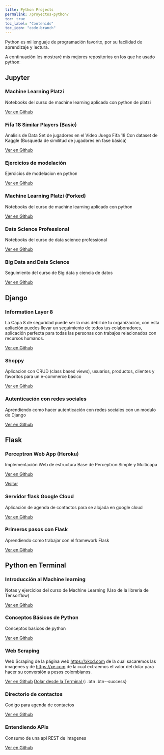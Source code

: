 ```yaml
---
title: Python Projects
permalink: /proyectos-python/
toc: true
toc_label: "Contenido"
toc_icon: "code-branch"
---
```


Python es mi lenguaje de programación favorito, por su facilidad de aprendizaje y lectura.

A continuación les mostraré mis mejores repositorios en los que he usado python:

## Jupyter

### Machine Learning Platzi

Notebooks del curso de machine learning aplicado con python de platzi

<a href="https://github.com/Jhonbeltran/machine-learning-platzi" class="btn btn--primary" target="_blank">Ver en Github</a>

### Fifa 18 Similar Players (Basic)

Analisis de Data Set de jugadores en el Video Juego Fifa 18 Con dataset de Kaggle (Busqueda de similitud de jugadores en fase básica)

<a href="https://github.com/Jhonbeltran/Fifa-18-similar-players" class="btn btn--primary" target="_blank">Ver en Github</a>

### Ejercicios de modelación

Ejercicios de modelacion en python

<a href="https://github.com/Jhonbeltran/modelacion-python-u" class="btn btn--primary" target="_blank">Ver en Github</a>

### Machine Learning Platzi (Forked)

Notebooks del curso de machine learning aplicado con python  

<a href="https://github.com/Jhonbeltran/machine-learning-platzi" class="btn btn--primary" target="_blank">Ver en Github</a>

### Data Science Professional

Notebooks del curso de data science professional

<a href="https://github.com/Jhonbeltran/data-science-professional" class="btn btn--primary" target="_blank">Ver en Github</a>

### Big Data and Data Science

Seguimiento del curso de Big data y ciencia de datos

<a href="https://github.com/Jhonbeltran/big-data-and-data-science" class="btn btn--primary" target="_blank">Ver en Github</a>

## Django

### Information Layer 8

La Capa 8 de seguridad puede ser la más debil de tu organización, con esta apliación puedes llevar un seguimiento de todos tus colaboradores, aplicación perfecta para todas las personas con trabajos relacionados con recursos humanos.

<a href="https://github.com/Jhonbeltran/information-layer8" class="btn btn--primary" target="_blank">Ver en Github</a>

### Shoppy

Aplicacion con CRUD (class based views), usuarios, productos, clientes y favoritos para un e-commerce básico

<a href="https://github.com/Jhonbeltran/shoppydjango" class="btn btn--primary" target="_blank">Ver en Github</a>

### Autenticación con redes sociales

Aprendiendo como hacer autenticación con redes sociales con un modulo de Django

<a href="https://github.com/Jhonbeltran/django-social-auth" class="btn btn--primary" target="_blank">Ver en Github</a>

## Flask

### Perceptron Web App (Heroku)

Implementación Web de estructura Base de Perceptron Simple y Multicapa

<a href="https://github.com/Jhonbeltran/flask-perceptron" class="btn btn--primary" target="_blank">Ver en Github</a>

<a href="https://safe-hamlet-52030.herokuapp.com" class="btn btn--success" target="_blank">Visitar</a>

### Servidor flask Google Cloud

Aplicación de agenda de contactos para se alojada en google cloud

<a href="https://github.com/Jhonbeltran/servidor_flask_gcloud" class="btn btn--primary" target="_blank">Ver en Github</a>

### Primeros pasos con Flask

Aprendiendo como trabajar con el framework Flask

<a href="https://github.com/Jhonbeltran/flaskpython" class="btn btn--primary" target="_blank">Ver en Github</a>

## Python en Terminal

### Introducción al Machine learning

Notas y ejercicios del curso de Machine Learning (Uso de la libreria de Tensorflow)

<a href="https://github.com/Jhonbeltran/introduccion_machine_learning_platzi/" class="btn btn--primary" target="_blank">Ver en Github</a>

### Conceptos Básicos de Python

Conceptos basicos de python

<a href="https://github.com/Jhonbeltran/pythonfirststeps" class="btn btn--primary" target="_blank">Ver en Github</a>

### Web Scraping

Web Scraping de la página web https://xkcd.com de la cual sacaremos las imagenes y de https://xe.com de la cual extraemos el valor del dolar para hacer su conversión a pesos colombianos.

<a href="https://github.com/Jhonbeltran/web-scraping" class="btn btn--primary" target="_blank">Ver en Github</a>
[Dolar desde la Terminal ](../python/2017/07/20/dolar-terminal.html){: .btn .btn--success}

### Directorio de contactos

Codigo para agenda de contactos

<a href="https://github.com/Jhonbeltran/contacts-directory" class="btn btn--primary" target="_blank">Ver en Github</a>

### Entendiendo APIs

Consumo de una api REST de imagenes

<a href="https://github.com/Jhonbeltran/api_and_complements_python" class="btn btn--primary" target="_blank">Ver en Github</a>
